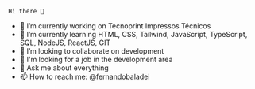     Hi there 👋

- 🔭 I’m currently working on Tecnoprint Impressos Técnicos
- 🌱 I’m currently learning HTML, CSS, Tailwind, JavaScript, TypeScript, SQL, NodeJS, ReactJS, GIT
- 👯 I’m looking to collaborate on development
- 🤔 I'm looking for a job in the development area
- 💬 Ask me about everything
- 📫 How to reach me: @fernandobaladei
